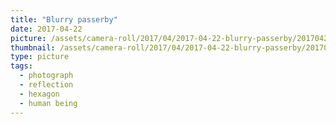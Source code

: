 ```yaml
---
title: "Blurry passerby"
date: 2017-04-22
picture: /assets/camera-roll/2017/04/2017-04-22-blurry-passerby/20170422_072444670_iOS.jpg
thumbnail: /assets/camera-roll/2017/04/2017-04-22-blurry-passerby/20170422_072444670_iOS-thumbnail.jpg
type: picture
tags:
  - photograph
  - reflection
  - hexagon
  - human being
---
```

